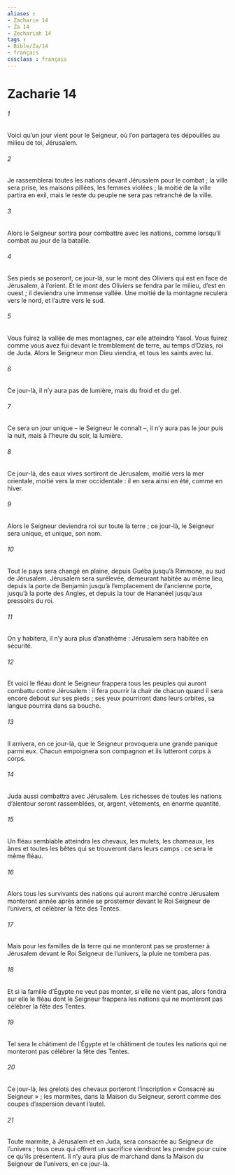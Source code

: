 ```yaml
---
aliases : 
- Zacharie 14
- Za 14
- Zechariah 14
tags : 
- Bible/Za/14
- français
cssclass : français
---
```


# Zacharie 14

###### 1
Voici qu’un jour vient pour le Seigneur, où l’on partagera tes dépouilles au milieu de toi, Jérusalem.
###### 2
Je rassemblerai toutes les nations devant Jérusalem pour le combat ; la ville sera prise, les maisons pillées, les femmes violées ; la moitié de la ville partira en exil, mais le reste du peuple ne sera pas retranché de la ville.
###### 3
Alors le Seigneur sortira pour combattre avec les nations, comme lorsqu’il combat au jour de la bataille.
###### 4
Ses pieds se poseront, ce jour-là, sur le mont des Oliviers qui est en face de Jérusalem, à l’orient. Et le mont des Oliviers se fendra par le milieu, d’est en ouest ; il deviendra une immense vallée. Une moitié de la montagne reculera vers le nord, et l’autre vers le sud.
###### 5
Vous fuirez la vallée de mes montagnes, car elle atteindra Yasol. Vous fuirez comme vous avez fui devant le tremblement de terre, au temps d’Ozias, roi de Juda. Alors le Seigneur mon Dieu viendra, et tous les saints avec lui.
###### 6
Ce jour-là, il n’y aura pas de lumière, mais du froid et du gel.
###### 7
Ce sera un jour unique – le Seigneur le connaît –, il n’y aura pas le jour puis la nuit, mais à l’heure du soir, la lumière.
###### 8
Ce jour-là, des eaux vives sortiront de Jérusalem, moitié vers la mer orientale, moitié vers la mer occidentale : il en sera ainsi en été, comme en hiver.
###### 9
Alors le Seigneur deviendra roi sur toute la terre ; ce jour-là, le Seigneur sera unique, et unique, son nom.
###### 10
Tout le pays sera changé en plaine, depuis Guéba jusqu’à Rimmone, au sud de Jérusalem. Jérusalem sera surélevée, demeurant habitée au même lieu, depuis la porte de Benjamin jusqu’à l’emplacement de l’ancienne porte, jusqu’à la porte des Angles, et depuis la tour de Hananéel jusqu’aux pressoirs du roi.
###### 11
On y habitera, il n’y aura plus d’anathème : Jérusalem sera habitée en sécurité.
###### 12
Et voici le fléau dont le Seigneur frappera tous les peuples qui auront combattu contre Jérusalem : il fera pourrir la chair de chacun quand il sera encore debout sur ses pieds ; ses yeux pourriront dans leurs orbites, sa langue pourrira dans sa bouche.
###### 13
Il arrivera, en ce jour-là, que le Seigneur provoquera une grande panique parmi eux. Chacun empoignera son compagnon et ils lutteront corps à corps.
###### 14
Juda aussi combattra avec Jérusalem. Les richesses de toutes les nations d’alentour seront rassemblées, or, argent, vêtements, en énorme quantité.
###### 15
Un fléau semblable atteindra les chevaux, les mulets, les chameaux, les ânes et toutes les bêtes qui se trouveront dans leurs camps : ce sera le même fléau.
###### 16
Alors tous les survivants des nations qui auront marché contre Jérusalem monteront année après année se prosterner devant le Roi Seigneur de l’univers, et célébrer la fête des Tentes.
###### 17
Mais pour les familles de la terre qui ne monteront pas se prosterner à Jérusalem devant le Roi Seigneur de l’univers, la pluie ne tombera pas.
###### 18
Et si la famille d’Égypte ne veut pas monter, si elle ne vient pas, alors fondra sur elle le fléau dont le Seigneur frappera les nations qui ne monteront pas célébrer la fête des Tentes.
###### 19
Tel sera le châtiment de l’Égypte et le châtiment de toutes les nations qui ne monteront pas célébrer la fête des Tentes.
###### 20
Ce jour-là, les grelots des chevaux porteront l’inscription « Consacré au Seigneur » ; les marmites, dans la Maison du Seigneur, seront comme des coupes d’aspersion devant l’autel.
###### 21
Toute marmite, à Jérusalem et en Juda, sera consacrée au Seigneur de l’univers ; tous ceux qui offrent un sacrifice viendront les prendre pour cuire ce qu’ils présentent. Il n’y aura plus de marchand dans la Maison du Seigneur de l’univers, en ce jour-là.
